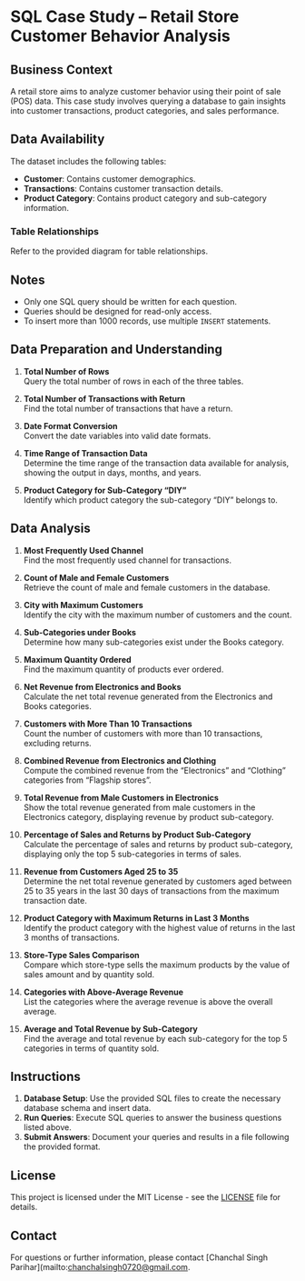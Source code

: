 # SQL Case Study – Retail Store Customer Behavior Analysis

## Business Context

A retail store aims to analyze customer behavior using their point of sale (POS) data. This case study involves querying a database to gain insights into customer transactions, product categories, and sales performance.

## Data Availability

The dataset includes the following tables:

- **Customer**: Contains customer demographics.
- **Transactions**: Contains customer transaction details.
- **Product Category**: Contains product category and sub-category information.

### Table Relationships

Refer to the provided diagram for table relationships.

## Notes

- Only one SQL query should be written for each question.
- Queries should be designed for read-only access.
- To insert more than 1000 records, use multiple `INSERT` statements.

## Data Preparation and Understanding

1. **Total Number of Rows**  
   Query the total number of rows in each of the three tables.

2. **Total Number of Transactions with Return**  
   Find the total number of transactions that have a return.

3. **Date Format Conversion**  
   Convert the date variables into valid date formats.

4. **Time Range of Transaction Data**  
   Determine the time range of the transaction data available for analysis, showing the output in days, months, and years.

5. **Product Category for Sub-Category “DIY”**  
   Identify which product category the sub-category “DIY” belongs to.

## Data Analysis

1. **Most Frequently Used Channel**  
   Find the most frequently used channel for transactions.

2. **Count of Male and Female Customers**  
   Retrieve the count of male and female customers in the database.

3. **City with Maximum Customers**  
   Identify the city with the maximum number of customers and the count.

4. **Sub-Categories under Books**  
   Determine how many sub-categories exist under the Books category.

5. **Maximum Quantity Ordered**  
   Find the maximum quantity of products ever ordered.

6. **Net Revenue from Electronics and Books**  
   Calculate the net total revenue generated from the Electronics and Books categories.

7. **Customers with More Than 10 Transactions**  
   Count the number of customers with more than 10 transactions, excluding returns.

8. **Combined Revenue from Electronics and Clothing**  
   Compute the combined revenue from the “Electronics” and “Clothing” categories from “Flagship stores”.

9. **Total Revenue from Male Customers in Electronics**  
   Show the total revenue generated from male customers in the Electronics category, displaying revenue by product sub-category.

10. **Percentage of Sales and Returns by Product Sub-Category**  
    Calculate the percentage of sales and returns by product sub-category, displaying only the top 5 sub-categories in terms of sales.

11. **Revenue from Customers Aged 25 to 35**  
    Determine the net total revenue generated by customers aged between 25 to 35 years in the last 30 days of transactions from the maximum transaction date.

12. **Product Category with Maximum Returns in Last 3 Months**  
    Identify the product category with the highest value of returns in the last 3 months of transactions.

13. **Store-Type Sales Comparison**  
    Compare which store-type sells the maximum products by the value of sales amount and by quantity sold.

14. **Categories with Above-Average Revenue**  
    List the categories where the average revenue is above the overall average.

15. **Average and Total Revenue by Sub-Category**  
    Find the average and total revenue by each sub-category for the top 5 categories in terms of quantity sold.

## Instructions

1. **Database Setup**: Use the provided SQL files to create the necessary database schema and insert data.
2. **Run Queries**: Execute SQL queries to answer the business questions listed above.
3. **Submit Answers**: Document your queries and results in a file following the provided format.

## License

This project is licensed under the MIT License - see the [LICENSE](LICENSE) file for details.

## Contact

For questions or further information, please contact [Chanchal Singh Parihar](mailto:chanchalsingh0720@gmail.com.
